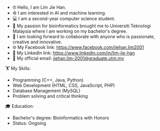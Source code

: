- 🤓 Hello, I am Lim Jie Han.
- ⚙️ I am interested in AI and machine learning.
- 💻 I am a second-year computer science student.
- 🌱 My passion for bioinformatics brought me to Universiti Teknologi Malaysia where I am working on my bachelor's degree.
- 🤝 I am looking forward to collaborate with anyone who is passionate, creative and innovative.
- 🌐 My Facebook link: https://www.facebook.com/jiehan.lim2001
- 🔗 My LinkedIn link: https://www.linkedin.com/in/lim-jie-han
- 📧 My official email: jiehan.lim-2001@graduate.utm.my


🏋️ My Skills:
- Programming (C++, Java, Python)
- Web Development (HTML, CSS, JavaScript, PHP)
- Database Management (MySQL)
- Problem solving and critical thinking


🎓 Education:
- Bachelor's degree: Bioinformatics with Honors
- Status: Ongoing 